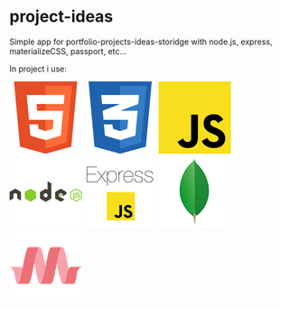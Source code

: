 # project-ideas
Simple app for portfolio-projects-ideas-storidge with node.js, express, materializeCSS, passport, etc...

In project i use:


![alt text](./icons/html5.png "HTML5")
![alt text](./icons/css3.png "CSS3")
![alt text](./icons/javascript.png "JavaScript")
![alt text](./icons/icons/nodejs.png "node.js")
![alt text](./icons/express.png "Express")
![alt text](./icons/icons/mongodb.png "MongoDB")
![alt text](./icons/materializecss.png "MaterializeCSS")
